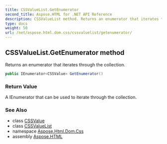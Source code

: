 ```yaml
---
title: CSSValueList.GetEnumerator
second_title: Aspose.HTML for .NET API Reference
description: CSSValueList method. Returns an enumerator that iterates through the collection
type: docs
weight: 50
url: /net/aspose.html.dom.css/cssvaluelist/getenumerator/
---
```

## CSSValueList.GetEnumerator method

Returns an enumerator that iterates through the collection.

```csharp
public IEnumerator<CSSValue> GetEnumerator()
```

### Return Value

A IEnumerator that can be used to iterate through the collection.

### See Also

* class [CSSValue](../../cssvalue/)
* class [CSSValueList](../)
* namespace [Aspose.Html.Dom.Css](../../../aspose.html.dom.css/)
* assembly [Aspose.HTML](../../../)
